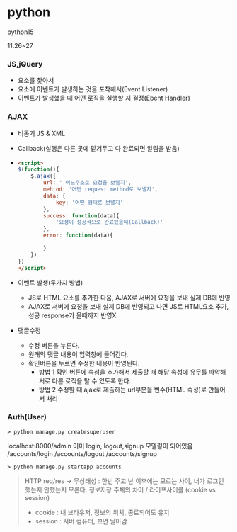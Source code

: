 # python
python15

11.26~27


### JS,jQuery
* 요소를 찾아서
* 요소에 이벤트가 발생하는 것을 포착해서(Event Listener)
* 이벤트가 발생했을 때 어떤 로직을 실행할 지 결정(Ebent Handler)


### AJAX
* 비동기 JS & XML
* Callback(실행은 다른 곳에 맡겨두고 다 완료되면 알림을 받음)
* ```html
  <script>
  $(function(){
      $.ajax({
          url: ' 어느주소로 요청을 보낼지',
          mehtod: '어떤 request method로 보낼지',
          data: {
              key: '어떤 형태로 보낼지'
          },
          success: function(data){
              '요청이 성공적으로 완료됐을때(Callback)'
          },
          error: function(data){

          }
      })
  })
  </script>
  ```

* 이벤트 발생(두가지 방법)
  - JS로 HTML 요소를 추가한 다음, AJAX로 서버에 요청을 보내 실제 DB에 반영
  - AJAX로 서버에 요청을 보내 실제 DB에 반영되고 나면 JS로 HTML요소 추가, 성공 response가 올때까지 반영X

* 댓글수정
  * 수정 버튼을 누른다.
  * 원래의 댓글 내용이 입력창에 들어간다.
  * 확인버튼을 누르면 수정한 내용이 반영된다.
    * 방법 1
      확인 버튼에 속성을 추가해서 제출할 때 해당 속성에 유무를 파악해 서로 다른 로직을 탈 수 있도록 한다.
    * 방법 2
      수정할 때 ajax로 제출하는 url부분을 변수(HTML 속성)로 만들어서 처리
      
      

### Auth(User)

```shell
> python manage.py createsuperuser
```

localhost:8000/admin
이미 login, logout,signup 모델링이 되어있음
/accounts/login
/accounts/logout
/accounts/signup

```shell
> python manage.py startapp accounts
```

> HTTP req/res -> 무상태성 : 한번 주고 난 이후에는 모르는 사이, 너가 로그인 했는지 안했는지 모른다.
> 정보저장 주체의 차이 / 라이프사이클 (cookie vs session)
>   * cookie : 내 브라우저, 정보의 위치, 종료되어도 유지
>   * session : 서버 컴퓨터, 끄면 날아감